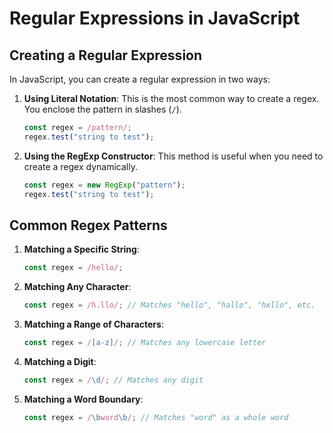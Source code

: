 # **Regular Expressions in JavaScript**

## **Creating a Regular Expression**

In JavaScript, you can create a regular expression in two ways:

1. **Using Literal Notation**: This is the most common way to create a regex. You enclose the pattern in slashes (`/`).

   ```javascript
   const regex = /pattern/;
   regex.test("string to test");
   ```

2. **Using the RegExp Constructor**: This method is useful when you need to create a regex dynamically.

   ```javascript
   const regex = new RegExp("pattern");
   regex.test("string to test");
   ```

## **Common Regex Patterns**

1. **Matching a Specific String**:

   ```javascript
   const regex = /hello/;
   ```

2. **Matching Any Character**:

   ```javascript
   const regex = /h.llo/; // Matches "hello", "hallo", "hxllo", etc.
   ```

3. **Matching a Range of Characters**:

   ```javascript
   const regex = /[a-z]/; // Matches any lowercase letter
   ```

4. **Matching a Digit**:

   ```javascript
   const regex = /\d/; // Matches any digit
   ```

5. **Matching a Word Boundary**:
   ```javascript
   const regex = /\bword\b/; // Matches "word" as a whole word
   ```
